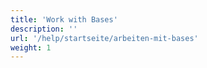 ```yaml
---
title: 'Work with Bases'
description: ''
url: '/help/startseite/arbeiten-mit-bases'
weight: 1
---
```

